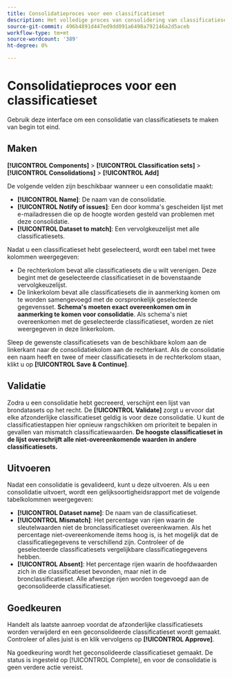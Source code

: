 ```yaml
---
title: Consolidatieproces voor een classificatieset
description: Het volledige proces van consolidering van classificatiesets.
source-git-commit: 496b4891d447ed9dd091a6498a792146a2d5aceb
workflow-type: tm+mt
source-wordcount: '389'
ht-degree: 0%

---
```


# Consolidatieproces voor een classificatieset

Gebruik deze interface om een consolidatie van classificatiesets te maken van begin tot eind.

## Maken

**[!UICONTROL Components]** > **[!UICONTROL Classification sets]** > **[!UICONTROL Consolidations]** > **[!UICONTROL Add]**

De volgende velden zijn beschikbaar wanneer u een consolidatie maakt:

* **[!UICONTROL Name]**: De naam van de consolidatie.
* **[!UICONTROL Notify of issues]**: Een door komma&#39;s gescheiden lijst met e-mailadressen die op de hoogte worden gesteld van problemen met deze consolidatie.
* **[!UICONTROL Dataset to match]**: Een vervolgkeuzelijst met alle classificatiesets.

Nadat u een classificatieset hebt geselecteerd, wordt een tabel met twee kolommen weergegeven:

* De rechterkolom bevat alle classificatiesets die u wilt verenigen. Deze begint met de geselecteerde classificatieset in de bovenstaande vervolgkeuzelijst.
* De linkerkolom bevat alle classificatiesets die in aanmerking komen om te worden samengevoegd met de oorspronkelijk geselecteerde gegevensset. **Schema&#39;s moeten exact overeenkomen om in aanmerking te komen voor consolidatie**. Als schema&#39;s niet overeenkomen met de geselecteerde classificatieset, worden ze niet weergegeven in deze linkerkolom.

Sleep de gewenste classificatiesets van de beschikbare kolom aan de linkerkant naar de consolidatiekolom aan de rechterkant. Als de consolidatie een naam heeft en twee of meer classificatiesets in de rechterkolom staan, klikt u op **[!UICONTROL Save & Continue]**.

## Validatie

Zodra u een consolidatie hebt gecreeerd, verschijnt een lijst van brondatasets op het recht. De **[!UICONTROL Validate]** zorgt u ervoor dat elke afzonderlijke classificatieset geldig is voor deze consolidatie. U kunt de classificatiestappen hier opnieuw rangschikken om prioriteit te bepalen in gevallen van mismatch classificatiewaarden. **De hoogste classificatieset in de lijst overschrijft alle niet-overeenkomende waarden in andere classificatiesets.**

## Uitvoeren

Nadat een consolidatie is gevalideerd, kunt u deze uitvoeren. Als u een consolidatie uitvoert, wordt een gelijksoortigheidsrapport met de volgende tabelkolommen weergegeven:

* **[!UICONTROL Dataset name]**: De naam van de classificatieset.
* **[!UICONTROL Mismatch]**: Het percentage van rijen waarin de sleutelwaarden niet de bronclassificatieset overeenkwamen. Als het percentage niet-overeenkomende items hoog is, is het mogelijk dat de classificatiegegevens te verschillend zijn. Controleer of de geselecteerde classificatiesets vergelijkbare classificatiegegevens hebben.
* **[!UICONTROL Absent]**: Het percentage rijen waarin de hoofdwaarden zich in die classificatieset bevonden, maar niet in de bronclassificatieset. Alle afwezige rijen worden toegevoegd aan de geconsolideerde classificatieset.

## Goedkeuren

Handelt als laatste aanroep voordat de afzonderlijke classificatiesets worden verwijderd en een geconsolideerde classificatieset wordt gemaakt. Controleer of alles juist is en klik vervolgens op **[!UICONTROL Approve]**.

Na goedkeuring wordt het geconsolideerde classificatieset gemaakt. De status is ingesteld op [!UICONTROL Complete], en voor de consolidatie is geen verdere actie vereist.
